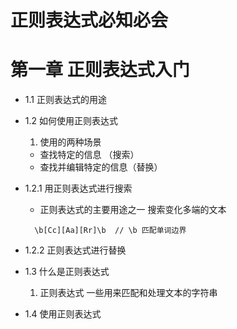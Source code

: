 # 正则表达式必知必会
# 第一章 正则表达式入门

- 1.1 正则表达式的用途

- 1.2 如何使用正则表达式
  1. 使用的两种场景
    - 查找特定的信息 （搜索）
    - 查找并编辑特定的信息（替换） 
- 1.2.1 用正则表达式进行搜索
  - 正则表达式的主要用途之一  搜索变化多端的文本
  ``` 搜索单词car
    \b[Cc][Aa][Rr]\b  // \b 匹配单词边界
  ```
- 1.2.2 正则表达式进行替换

- 1.3 什么是正则表达式
  1. 正则表达式 一些用来匹配和处理文本的字符串

- 1.4 使用正则表达式